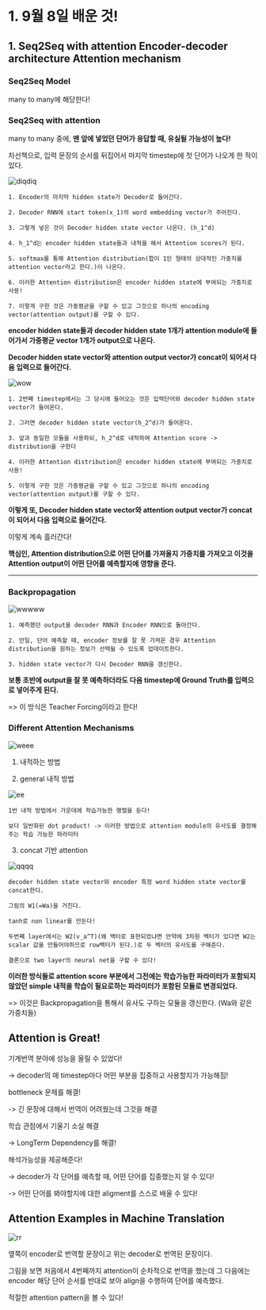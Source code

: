 # 1. 9월 8일 배운 것!

## 1. Seq2Seq with attention Encoder-decoder architecture Attention mechanism

### Seq2Seq Model

many to many에 해당한다!

### Seq2Seq with attention

many to many 중에, **맨 앞에 넣었던 단어가 응답할 때, 유실될 가능성이 높다!**

차선책으로, 입력 문장의 순서를 뒤집어서 마지막 timestep에 첫 단어가 나오게 한 적이 있다.

![diqdiq](https://user-images.githubusercontent.com/59636424/132435175-b2fae01a-9c24-4ada-8c31-644002584b64.PNG)

    1. Encoder의 마지막 hidden state가 Decoder로 들어간다.

    2. Decoder RNN에 start token(x_1)의 word embedding vector가 주어진다.
    
    3. 그렇게 넣은 것이 Decoder hidden state vector 나온다. (h_1^d)
    
    4. h_1^d는 encoder hidden state들과 내적을 해서 Attention scores가 된다.
    
    5. softmax를 통해 Attention distribution(합이 1인 형태의 상대적인 가중치를 attention vector라고 한다.)이 나온다.
    
    6. 이러한 Attention distribution은 encoder hidden state에 부여되는 가중치로 사용!
    
    7. 이렇게 구한 것은 가중평균을 구할 수 있고 그것으로 하나의 encoding vector(attention output)를 구할 수 있다.
    
**encoder hidden state들과 decoder hidden state 1개가 attention module에 들어가서 가중평균 vector 1개가 output으로 나온다.**

**Decoder hidden state vector와 attention output vector가 concat이 되어서 다음 입력으로 들어간다.**

![wow](https://user-images.githubusercontent.com/59636424/132436923-00dc3f61-63b9-4d36-9449-33a345fd00fd.PNG)

    1. 2번째 timestep에서는 그 당시에 들어오는 것은 입력단어와 decoder hidden state vector가 들어온다.
    
    2. 그러면 decoder hidden state vector(h_2^d)가 들어온다.
    
    3. 앞과 동일한 모듈을 사용하되, h_2^d로 내적하여 Attention score -> distribution을 구한다
    
    4. 이러한 Attention distribution은 encoder hidden state에 부여되는 가중치로 사용!
    
    5. 이렇게 구한 것은 가중평균을 구할 수 있고 그것으로 하나의 encoding vector(attention output)를 구할 수 있다.

**이렇게 또, Decoder hidden state vector와 attention output vector가 concat이 되어서 다음 입력으로 들어간다.**

이렇게 계속 흘러간다!

**핵심인, Attention distribution으로 어떤 단어를 가져올지 가중치를 가져오고 이것을 Attention output이 어떤 단어를 예측할지에 영향을 준다.**

---

### Backpropagation

![wwwww](https://user-images.githubusercontent.com/59636424/132437964-cc6299e3-6673-4320-b6d0-258b4df48d6c.PNG)

    1. 예측했던 output을 decoder RNN과 Encoder RNN으로 돌아간다.
    
    2. 만일, 단어 예측할 때, encoder 정보를 잘 못 가져온 경우 Attention distribution을 원하는 정보가 선택될 수 있도록 업데이트한다.
    
    3. hidden state vector가 다시 Decoder RNN을 갱신한다.

**보통 초반에 output을 잘 못 예측하더라도 다음 timestep에 Ground Truth를 입력으로 넣어주게 된다.**

=> 이 방식은 Teacher Forcing이라고 한다!

### Different Attention Mechanisms

![weee](https://user-images.githubusercontent.com/59636424/132441559-dc8ebaa7-c27b-4c87-a4ce-5f2d6142394c.PNG)

1. 내적하는 방법

2. general 내적 방법

![ee](https://user-images.githubusercontent.com/59636424/132440800-48394f85-6588-467b-ab78-f0d6fbdea4bf.PNG)

    1번 내적 방법에서 가운데에 학습가능한 행렬을 둔다!
    
    보다 일반화된 dot product! -> 이러한 방법으로 attention module의 유사도를 결정해주는 학습 가능한 파라미터
    
3. concat 기반 attention

![qqqq](https://user-images.githubusercontent.com/59636424/132441456-7b9ec9db-01dc-44fa-ad82-c84ac8efeec4.PNG)

    decoder hidden state vector와 encoder 특정 word hidden state vector를 concat한다.
    
    그림의 W1(=Wa)을 거친다.
    
    tanh로 non linear를 만든다!
    
    두번째 layer에서는 W2(v_a^T)(왜 백터로 표현되었냐면 만약에 3차원 벡터가 있다면 W2는 scalar 값을 만들어야하므로 row벡터가 된다.)로 두 벡터의 유사도를 구해준다.
    
    결론으로 two layer의 neural net을 구할 수 있다!

**이러한 방식들로 attention score 부분에서 그전에는 학습가능한 파라미터가 포함되지 않았던 simple 내적을 학습이 필요로하는 파라미터가 포함된 모듈로 변경되었다.**

=> 이것은 Backpropagation을 통해서 유사도 구하는 모듈을 갱신한다. (Wa와 같은 가중치들)

## Attention is Great!

기계번역 분야에 성능을 올릴 수 있었다!

-> decoder의 매 timestep마다 어떤 부분을 집중하고 사용할지가 가능해짐!

bottleneck 문제를 해결!

-> 긴 문장에 대해서 번역이 어려웠는데 그것을 해결

학습 관점에서 기울기 소실 해결

-> LongTerm Dependency를 해결!

해석가능성을 제공해준다!

-> decoder가 각 단어를 예측할 때, 어떤 단어를 집중했는지 알 수 있다!

-> 어떤 단어를 봐야할지에 대한 aligment를 스스로 배울 수 있다!

## Attention Examples in Machine Translation

![rr](https://user-images.githubusercontent.com/59636424/132442508-06c7bb09-42fc-4410-8112-bbb600773624.PNG)

옆쪽이 encoder로 번역할 문장이고 위는 decoder로 번역된 문장이다.

그림을 보면 처음에서 4번째까지 attention이 순차적으로 번역을 했는데 그 다음에는 encoder 해당 단어 순서를 반대로 보아 align을 수행하여 단어를 예측했다.

적절한 attention pattern을 볼 수 있다!

